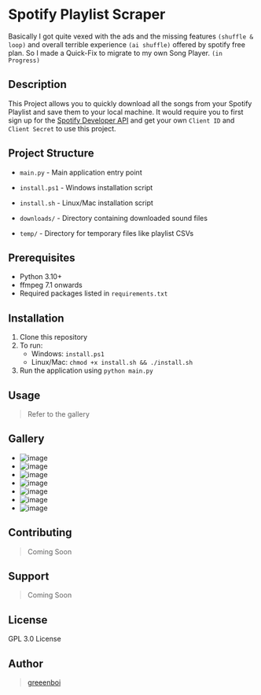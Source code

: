 # Spotify Playlist Scraper

Basically I got quite vexed with the ads and the missing features `(shuffle & loop)` and overall terrible experience `(ai shuffle)` offered by spotify free plan.
So I made a Quick-Fix to migrate to my own Song Player. `(in Progress)`

## Description

This Project allows you to quickly download all the songs from your Spotify Playlist and save them to your local machine.
It would require you to first sign up for the [Spotify Developer API](https://developer.spotify.com) and get your own `Client ID` and `Client Secret` to use this project.

## Project Structure

- `main.py` - Main application entry point
- `install.ps1` - Windows installation script
- `install.sh` - Linux/Mac installation script

- `downloads/` - Directory containing downloaded sound files
- `temp/` - Directory for temporary files like playlist CSVs

## Prerequisites

- Python 3.10+
- ffmpeg 7.1 onwards
- Required packages listed in `requirements.txt`

## Installation

1. Clone this repository
2. To run:
    - Windows: `install.ps1`
    - Linux/Mac: `chmod +x install.sh && ./install.sh`
3. Run the application using `python main.py`


## Usage

> Refer to the gallery


## Gallery
- ![image](https://github.com/user-attachments/assets/7efc7c4c-3534-4a7e-a589-f65ec84e21c8)
- ![image](https://github.com/user-attachments/assets/587ad08e-f78c-4cd9-bb2e-26164024fbcd)
- ![image](https://github.com/user-attachments/assets/71d9dc73-b67a-4191-aa0e-160d41aedfad)
- ![image](https://github.com/user-attachments/assets/51607ff6-f70e-418b-bd28-aa0467f3ffcc)
- ![image](https://github.com/user-attachments/assets/b3ea2afa-9047-4d03-92e1-b411a823d3ae)
- ![image](https://github.com/user-attachments/assets/0ffd19df-4be6-4027-bd57-faf9a80dbead)
- ![image](https://github.com/user-attachments/assets/4f58376a-d206-4e77-a177-592ef90acc7a)


## Contributing
> Coming Soon

## Support
> Coming Soon

## License

GPL 3.0 License

## Author

> [greeenboi](https://github.com/greeenboi)
